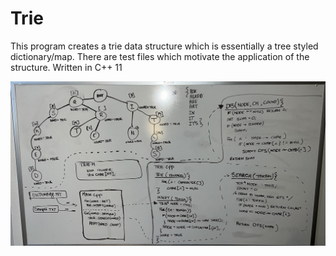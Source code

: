 # Trie

This program creates a trie data structure which is essentially a tree styled dictionary/map. There are test files which motivate the application of the structure. Written in C++ 11

![Project Overview](./trie.jpeg)

